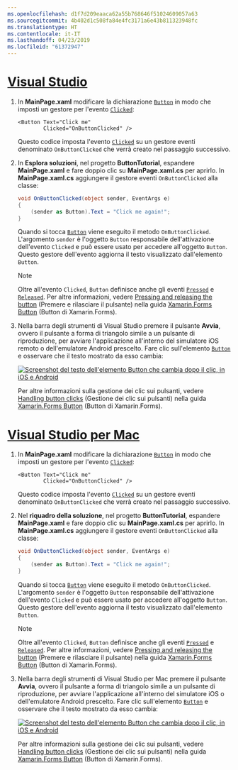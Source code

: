 ```yaml
---
ms.openlocfilehash: d1f7d209eaaca62a55b768646f51024609057a63
ms.sourcegitcommit: 4b402d1c508fa84e4fc3171a6e43b811323948fc
ms.translationtype: HT
ms.contentlocale: it-IT
ms.lasthandoff: 04/23/2019
ms.locfileid: "61372947"
---
```

# <a name="visual-studiotabvswin"></a>[Visual Studio](#tab/vswin)

1. In **MainPage.xaml** modificare la dichiarazione [`Button`](xref:Xamarin.Forms.Button) in modo che imposti un gestore per l'evento [`Clicked`](xref:Xamarin.Forms.Button.Clicked):

    ```xaml
    <Button Text="Click me"
            Clicked="OnButtonClicked" />
    ```

    Questo codice imposta l'evento [`Clicked`](xref:Xamarin.Forms.Button.Clicked) su un gestore eventi denominato `OnButtonClicked` che verrà creato nel passaggio successivo.

1. In **Esplora soluzioni**, nel progetto **ButtonTutorial**, espandere **MainPage.xaml** e fare doppio clic su **MainPage.xaml.cs** per aprirlo. In **MainPage.xaml.cs** aggiungere il gestore eventi `OnButtonClicked` alla classe:

    ```csharp
    void OnButtonClicked(object sender, EventArgs e)
    {
        (sender as Button).Text = "Click me again!";
    }
    ```

    Quando si tocca [`Button`](xref:Xamarin.Forms.Button) viene eseguito il metodo `OnButtonClicked`. L'argomento `sender` è l'oggetto `Button` responsabile dell'attivazione dell'evento `Clicked` e può essere usato per accedere all'oggetto `Button`. Questo gestore dell'evento aggiorna il testo visualizzato dall'elemento `Button`.

    > [!NOTE]
    > Oltre all'evento `Clicked`, `Button` definisce anche gli eventi [`Pressed`](xref:Xamarin.Forms.Button.Pressed) e [`Released`](xref:Xamarin.Forms.Button.Released). Per altre informazioni, vedere [Pressing and releasing the button](~/xamarin-forms/user-interface/button.md#pressing-and-releasing-the-button) (Premere e rilasciare il pulsante) nella guida [Xamarin.Forms Button](~/xamarin-forms/user-interface/button.md) (Button di Xamarin.Forms).

1. Nella barra degli strumenti di Visual Studio premere il pulsante **Avvia**, ovvero il pulsante a forma di triangolo simile a un pulsante di riproduzione, per avviare l'applicazione all'interno del simulatore iOS remoto o dell'emulatore Android prescelto. Fare clic sull'elemento [`Button`](xref:Xamarin.Forms.Button) e osservare che il testo mostrato da esso cambia:

    [![Screenshot del testo dell'elemento Button che cambia dopo il clic, in iOS e Android](../images/handle-button-click.png "Gestire il clic su un pulsante")](../images/handle-button-click-large.png#lightbox "Gestire il clic su un pulsante")

    Per altre informazioni sulla gestione dei clic sui pulsanti, vedere [Handling button clicks](~/xamarin-forms/user-interface/button.md#handling-button-clicks) (Gestione dei clic sui pulsanti) nella guida [Xamarin.Forms Button](~/xamarin-forms/user-interface/button.md) (Button di Xamarin.Forms).

# <a name="visual-studio-for-mactabvsmac"></a>[Visual Studio per Mac](#tab/vsmac)

1. In **MainPage.xaml** modificare la dichiarazione [`Button`](xref:Xamarin.Forms.Button) in modo che imposti un gestore per l'evento [`Clicked`](xref:Xamarin.Forms.Button.Clicked):

    ```xaml
    <Button Text="Click me"
            Clicked="OnButtonClicked" />
    ```

    Questo codice imposta l'evento [`Clicked`](xref:Xamarin.Forms.Button.Clicked) su un gestore eventi denominato `OnButtonClicked` che verrà creato nel passaggio successivo.

1. Nel **riquadro della soluzione**, nel progetto **ButtonTutorial**, espandere **MainPage.xaml** e fare doppio clic su **MainPage.xaml.cs** per aprirlo. In **MainPage.xaml.cs** aggiungere il gestore eventi `OnButtonClicked` alla classe:

    ```csharp
    void OnButtonClicked(object sender, EventArgs e)
    {
        (sender as Button).Text = "Click me again!";
    }
    ```

    Quando si tocca [`Button`](xref:Xamarin.Forms.Button) viene eseguito il metodo `OnButtonClicked`. L'argomento `sender` è l'oggetto `Button` responsabile dell'attivazione dell'evento `Clicked` e può essere usato per accedere all'oggetto `Button`. Questo gestore dell'evento aggiorna il testo visualizzato dall'elemento `Button`.

    > [!NOTE]
    > Oltre all'evento `Clicked`, `Button` definisce anche gli eventi [`Pressed`](xref:Xamarin.Forms.Button.Pressed) e [`Released`](xref:Xamarin.Forms.Button.Released). Per altre informazioni, vedere [Pressing and releasing the button](~/xamarin-forms/user-interface/button.md#pressing-and-releasing-the-button) (Premere e rilasciare il pulsante) nella guida [Xamarin.Forms Button](~/xamarin-forms/user-interface/button.md) (Button di Xamarin.Forms).

1. Nella barra degli strumenti di Visual Studio per Mac premere il pulsante **Avvia**, ovvero il pulsante a forma di triangolo simile a un pulsante di riproduzione, per avviare l'applicazione all'interno del simulatore iOS o dell'emulatore Android prescelto. Fare clic sull'elemento [`Button`](xref:Xamarin.Forms.Button) e osservare che il testo mostrato da esso cambia:

    [![Screenshot del testo dell'elemento Button che cambia dopo il clic, in iOS e Android](../images/handle-button-click.png "Gestire il clic su un pulsante")](../images/handle-button-click-large.png#lightbox "Gestire il clic su un pulsante")

    Per altre informazioni sulla gestione dei clic sui pulsanti, vedere [Handling button clicks](~/xamarin-forms/user-interface/button.md#handling-button-clicks) (Gestione dei clic sui pulsanti) nella guida [Xamarin.Forms Button](~/xamarin-forms/user-interface/button.md) (Button di Xamarin.Forms).
